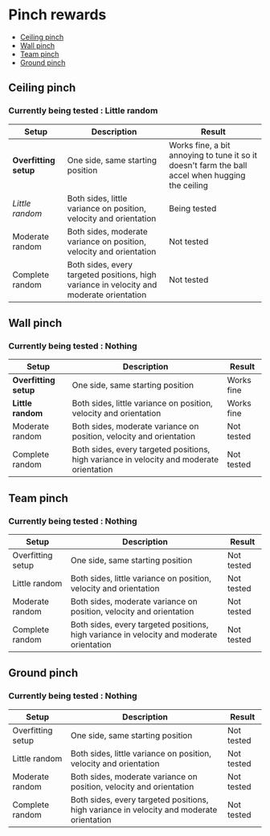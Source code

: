 # Pinch rewards

- [Ceiling pinch](#ceiling-pinch)
- [Wall pinch](#wall-pinch)
- [Team pinch](#team-pinch)
- [Ground pinch](#ground-pinch)


## Ceiling pinch

### Currently being tested : Little random

|Setup|Description|Result|
|---|---|---|
| **Overfitting setup** | One side, same starting position | Works fine, a bit annoying to tune it so it doesn't farm the ball accel when hugging the ceiling |
| *Little random* | Both sides, little variance on position, velocity and orientation | Being tested
| Moderate random | Both sides, moderate variance on position, velocity and orientation | Not tested
| Complete random | Both sides, every targeted positions, high variance in velocity and moderate orientation | Not tested


## Wall pinch

### Currently being tested : Nothing

|Setup|Description|Result|
|---|---|---|
| **Overfitting setup** | One side, same starting position | Works fine |
| **Little random** | Both sides, little variance on position, velocity and orientation | Works fine
| Moderate random | Both sides, moderate variance on position, velocity and orientation | Not tested
| Complete random | Both sides, every targeted positions, high variance in velocity and moderate orientation | Not tested

## Team pinch

### Currently being tested : Nothing

|Setup|Description|Result|
|---|---|---|
| Overfitting setup | One side, same starting position | Not tested |
| Little random | Both sides, little variance on position, velocity and orientation | Not tested
| Moderate random | Both sides, moderate variance on position, velocity and orientation | Not tested
| Complete random | Both sides, every targeted positions, high variance in velocity and moderate orientation | Not tested


## Ground pinch

### Currently being tested : Nothing

|Setup|Description|Result|
|---|---|---|
| Overfitting setup | One side, same starting position | Not tested |
| Little random | Both sides, little variance on position, velocity and orientation | Not tested
| Moderate random | Both sides, moderate variance on position, velocity and orientation | Not tested
| Complete random | Both sides, every targeted positions, high variance in velocity and moderate orientation | Not tested